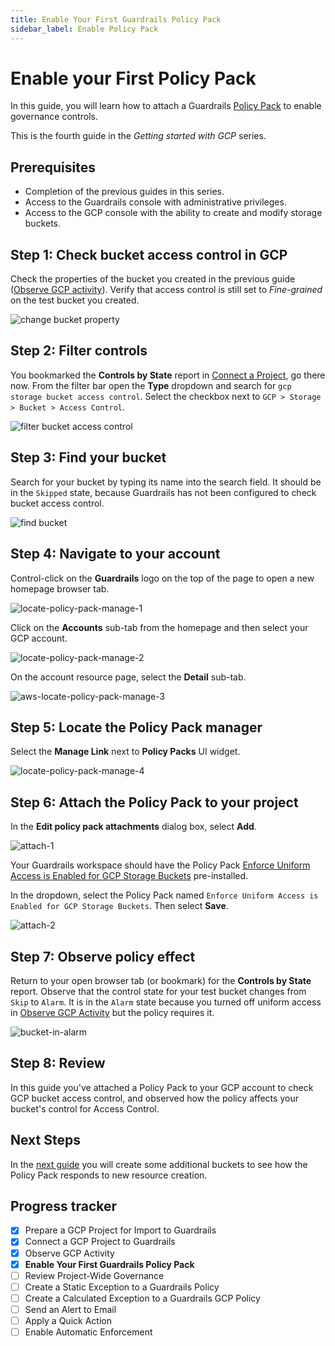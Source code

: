 ```yaml
---
title: Enable Your First Guardrails Policy Pack
sidebar_label: Enable Policy Pack
---
```



# Enable your First Policy Pack

In this guide, you will learn how to attach a Guardrails [Policy Pack](/guardrails/docs/guides/configuring-guardrails/policy-packs) to enable governance controls.

This is the fourth guide in the *Getting started with GCP* series.

## Prerequisites

- Completion of the previous guides in this series.
- Access to the Guardrails console with administrative privileges.
- Access to the GCP console with the ability to create and modify storage buckets.

## Step 1: Check bucket access control in GCP

Check the properties of the bucket you created in the previous guide ([Observe GCP activity](/guardrails/docs/getting-started/getting-started-gcp/observe-gcp-activity)). Verify that access control is still set to *Fine-grained* on the test bucket you created.

<p><img alt="change bucket property" src="/images/docs/guardrails/getting-started/getting-started-gcp/observe-gcp-activity/change-bucket-property.png"/></p>

## Step 2: Filter controls

You bookmarked the **Controls by State** report in [Connect a Project](/guardrails/docs/getting-started/getting-started-gcp/observe-gcp-activity), go there now. From the filter bar open the **Type** dropdown and search for `gcp storage bucket access control`. Select the checkbox next to `GCP > Storage > Bucket > Access Control`. 

<p><img alt="filter bucket access control" src="/images/docs/guardrails/getting-started/getting-started-gcp/enable-policy-pack/filter-bucket-access-control.png"/></p>  

## Step 3: Find your bucket

Search for your bucket by typing its name into the search field. It should be in the `Skipped` state, because Guardrails has not been configured to check bucket access control.

<p><img alt="find bucket" src="/images/docs/guardrails/getting-started/getting-started-gcp/enable-policy-pack/find-bucket.png"/></p>

## Step 4: Navigate to your account

Control-click on the **Guardrails** logo on the top of the page to open a new homepage browser tab.

<p><img alt="locate-policy-pack-manage-1" src="/images/docs/guardrails/getting-started/getting-started-gcp/enable-policy-pack/navigate-1.png"/></p>

Click on the **Accounts** sub-tab from the homepage and then select your GCP account.

<p><img alt="locate-policy-pack-manage-2" src="/images/docs/guardrails/getting-started/getting-started-gcp/enable-policy-pack/navigate-2.png"/></p>

On the account resource page, select the **Detail** sub-tab.

<p><img alt="aws-locate-policy-pack-manage-3" src="/images/docs/guardrails/getting-started/getting-started-gcp/enable-policy-pack/navigate-3.png"/></p>


## Step 5: Locate the Policy Pack manager

Select the **Manage Link** next to **Policy Packs** UI widget.

<p><img alt="locate-policy-pack-manage-4" src="/images/docs/guardrails/getting-started/getting-started-gcp/enable-policy-pack/navigate-4.png"/></p>


## Step 6: Attach the Policy Pack to your project

In the **Edit policy pack attachments** dialog box, select **Add**.

<p><img alt="attach-1" src="/images/docs/guardrails/getting-started/getting-started-gcp/enable-policy-pack/attach-1.png"/></p>


Your Guardrails workspace should have the Policy Pack [Enforce Uniform Access is Enabled for GCP Storage Buckets](https://hub.guardrails.turbot.com/policy-packs/gcp_storage_enforce_uniform_access_on_buckets) pre-installed.

In the dropdown, select the Policy Pack named `Enforce Uniform Access is Enabled for GCP Storage Buckets`. Then select **Save**.

<p><img alt="attach-2" src="/images/docs/guardrails/getting-started/getting-started-gcp/enable-policy-pack/attach-2.png"/></p>


## Step 7: Observe policy effect

Return to your open browser tab (or bookmark) for the **Controls by State** report. Observe that the control state for your test bucket changes from `Skip` to `Alarm`. It is in the `Alarm` state because you turned off uniform access in [Observe GCP Activity](/guardrails/docs/getting-started/getting-started-gcp/observe-gcp-activity) but the policy requires it.

<p><img alt="bucket-in-alarm" src="/images/docs/guardrails/getting-started/getting-started-gcp/enable-policy-pack/bucket-in-alarm.png"/></p>

## Step 8: Review

In this guide you've attached a Policy Pack to your GCP account to check GCP bucket access control, and observed how the policy affects your bucket's control for Access Control.

## Next Steps

In the [next guide](/guardrails/docs/getting-started/getting-started-gcp/review-project-wide) you will create some additional buckets to see how the Policy Pack responds to new resource creation.

## Progress tracker
- [x] Prepare a GCP Project for Import to Guardrails
- [x] Connect a GCP Project to Guardrails
- [x] Observe GCP Activity
- [x] **Enable Your First Guardrails Policy Pack**
- [ ] Review Project-Wide Governance
- [ ] Create a Static Exception to a Guardrails Policy
- [ ] Create a Calculated Exception to a Guardrails GCP Policy
- [ ] Send an Alert to Email
- [ ] Apply a Quick Action
- [ ] Enable Automatic Enforcement
